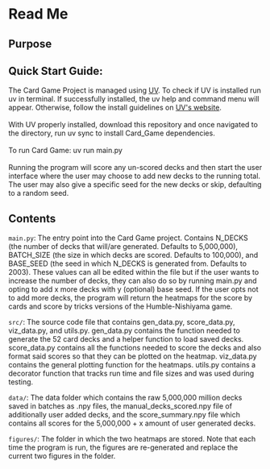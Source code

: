# Read Me

## Purpose

## Quick Start Guide:

The Card Game Project is managed using [UV](https://docs.astral.sh/uv/guides/install-python/). To check if UV is installed run uv in terminal. If successfully installed, the uv help and command menu will appear. Otherwise, follow the install guidelines on [UV's website](https://docs.astral.sh/uv/guides/install-python/).
<br><br>
With UV properly installed, download this repository and once navigated to the directory, run uv sync to install Card_Game dependencies. 
<br><br>
To run Card Game: uv run main.py
<br><br>
Running the program will score any un-scored decks and then start the user interface where the user may choose to add new decks to the running total. The user may also give a specific seed for the new decks or skip, defaulting to a random seed. 

## Contents 

`main.py`: The entry point into the Card Game project. Contains N_DECKS (the number of decks that will/are generated. Defaults to 5,000,000), BATCH_SIZE (the size in which decks are scored. Defaults to 100,000), and BASE_SEED (the seed in which N_DECKS is generated from. Defaults to 2003). These values can all be edited within the file but if the user wants to increase the number of decks, they can also do so by running main.py and opting to add x more decks with y (optional) base seed. If the user opts not to add more decks, the program will return the heatmaps for the score by cards and score by tricks versions of the Humble-Nishiyama game. 

`src/`: The source code file that contains gen_data.py, score_data.py, viz_data.py, and utils.py. gen_data.py contains the function needed to generate the 52 card decks and a helper function to load saved decks. score_data.py contains all the functions needed to score the decks and also format said scores so that they can be plotted on the heatmap. viz_data.py contains the general plotting function for the heatmaps. utils.py contains a decorator function that tracks run time and file sizes and was used during testing. 

`data/`: The data folder which contains the raw 5,000,000 million decks saved in batches as .npy files, the manual_decks_scored.npy file of additionally user added decks, and the score_summary.npy file which contains all scores for the 5,000,000 + x amount of user generated decks. 

`figures/`: The folder in which the two heatmaps are stored. Note that each time the program is run, the figures are re-generated and replace the current two figures in the folder. 